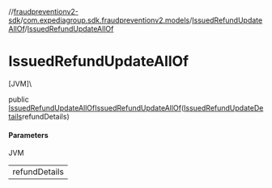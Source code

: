 //[fraudpreventionv2-sdk](../../../index.md)/[com.expediagroup.sdk.fraudpreventionv2.models](../index.md)/[IssuedRefundUpdateAllOf](index.md)/[IssuedRefundUpdateAllOf](-issued-refund-update-all-of.md)

# IssuedRefundUpdateAllOf

[JVM]\

public [IssuedRefundUpdateAllOf](index.md)[IssuedRefundUpdateAllOf](-issued-refund-update-all-of.md)([IssuedRefundUpdateDetails](../-issued-refund-update-details/index.md)refundDetails)

#### Parameters

JVM

| |
|---|
| refundDetails |
